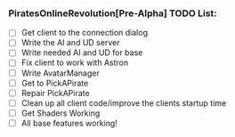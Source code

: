 ### PiratesOnlineRevolution[Pre-Alpha] TODO List:

- [ ] Get client to the connection dialog
- [ ] Write the AI and UD server
- [ ] Write needed AI and UD for base
- [ ] Fix client to work with Astron
- [ ] Write AvatarManager
- [ ] Get to PickAPirate
- [ ] Repair PickAPirate
- [ ] Clean up all client code/improve the clients startup time
- [ ] Get Shaders Working
- [ ] All base features working!
